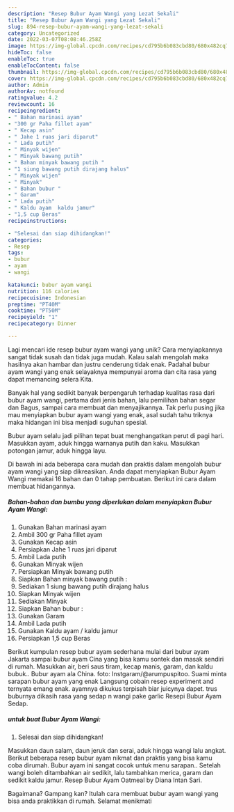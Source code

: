```yaml
---
description: "Resep Bubur Ayam Wangi yang Lezat Sekali"
title: "Resep Bubur Ayam Wangi yang Lezat Sekali"
slug: 894-resep-bubur-ayam-wangi-yang-lezat-sekali
category: Uncategorized
date: 2022-03-07T08:08:46.258Z
image: https://img-global.cpcdn.com/recipes/cd795b6b083cbd80/680x482cq70/bubur-ayam-wangi-foto-resep-utama.jpg
hideToc: false
enableToc: true
enableTocContent: false
thumbnail: https://img-global.cpcdn.com/recipes/cd795b6b083cbd80/680x482cq70/bubur-ayam-wangi-foto-resep-utama.jpg
cover: https://img-global.cpcdn.com/recipes/cd795b6b083cbd80/680x482cq70/bubur-ayam-wangi-foto-resep-utama.jpg
author: Admin
authorAv: notfound
ratingvalue: 4.2
reviewcount: 16
recipeingredient:
- " Bahan marinasi ayam"
- "300 gr Paha fillet ayam"
- " Kecap asin"
- " Jahe 1 ruas jari diparut"
- " Lada putih"
- " Minyak wijen"
- " Minyak bawang putih"
- " Bahan minyak bawang putih "
- "1 siung bawang putih dirajang halus"
- " Minyak wijen"
- " Minyak"
- " Bahan bubur "
- " Garam"
- " Lada putih"
- " Kaldu ayam  kaldu jamur"
- "1,5 cup Beras"
recipeinstructions:

- "Selesai dan siap dihidangkan!"
categories:
- Resep
tags:
- bubur
- ayam
- wangi

katakunci: bubur ayam wangi 
nutrition: 116 calories
recipecuisine: Indonesian
preptime: "PT40M"
cooktime: "PT50M"
recipeyield: "1"
recipecategory: Dinner

---
```





Lagi mencari ide resep bubur ayam wangi yang unik? Cara menyiapkannya sangat tidak susah dan tidak juga mudah. Kalau salah mengolah maka hasilnya akan hambar dan justru cenderung tidak enak. Padahal bubur ayam wangi yang enak selayaknya mempunyai aroma dan cita rasa yang dapat memancing selera Kita.





Banyak hal yang sedikit banyak berpengaruh terhadap kualitas rasa dari bubur ayam wangi, pertama dari jenis bahan, lalu pemilihan bahan segar dan Bagus, sampai cara membuat dan menyajikannya. Tak perlu pusing jika mau menyiapkan bubur ayam wangi yang enak,      asal sudah tahu triknya maka hidangan ini bisa menjadi suguhan spesial.














Bubur ayam selalu jadi pilihan tepat buat menghangatkan perut di pagi hari. Masukkan ayam, aduk hingga warnanya putih dan kaku. Masukkan potongan jamur, aduk hingga layu.






Di bawah ini ada beberapa cara mudah dan praktis dalam mengolah bubur ayam wangi yang siap dikreasikan. Anda dapat menyiapkan Bubur Ayam Wangi memakai 16 bahan dan 0 tahap pembuatan. Berikut ini cara dalam membuat hidangannya.

<!--inarticleads1-->

##### Bahan-bahan dan bumbu yang diperlukan dalam menyiapkan Bubur Ayam Wangi:

1. Gunakan  Bahan marinasi ayam
1. Ambil 300 gr Paha fillet ayam
1. Gunakan  Kecap asin
1. Persiapkan  Jahe 1 ruas jari diparut
1. Ambil  Lada putih
1. Gunakan  Minyak wijen
1. Persiapkan  Minyak bawang putih
1. Siapkan  Bahan minyak bawang putih :
1. Sediakan 1 siung bawang putih dirajang halus
1. Siapkan  Minyak wijen
1. Sediakan  Minyak
1. Siapkan  Bahan bubur :
1. Gunakan  Garam
1. Ambil  Lada putih
1. Gunakan  Kaldu ayam / kaldu jamur
1. Persiapkan 1,5 cup Beras


Berikut kumpulan resep bubur ayam sederhana mulai dari bubur ayam Jakarta sampai bubur ayam Cina yang bisa kamu sontek dan masak sendiri di rumah. Masukkan air, beri saus tiram, kecap manis, garam, dan kaldu bubuk.. Bubur ayam ala China. foto: Instgaram/@arumpuspitoo. Suami minta sarapan bubur ayam yang enak Langsung cobain resep experiment and ternyata emang enak. ayamnya dikukus terpisah biar juicynya dapet. trus buburnya dikasih rasa yang sedap n wangi pake garlic Resepi Bubur Ayam Sedap. 

<!--inarticleads2-->

#####  untuk buat Bubur Ayam Wangi:


1. Selesai dan siap dihidangkan!

Masukkan daun salam, daun jeruk dan serai, aduk hingga wangi lalu angkat. Berikut beberapa resep bubur ayam nikmat dan praktis yang bisa kamu coba dirumah. Bubur ayam ini sangat cocok untuk menu sarapan.. Setelah wangi boleh ditambahkan air sedikit, lalu tambahkan merica, garam dan sedikit kaldu jamur. Resep Bubur Ayam Oatmeal by Diana Intan Sari. 

Bagaimana? Gampang kan? Itulah cara membuat bubur ayam wangi yang bisa anda praktikkan di rumah. Selamat menikmati
